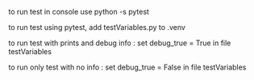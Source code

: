 to run test in console use python -s pytest

to run test using pytest, add testVariables.py to .venv

to run test with prints and debug info : set debug_true = True
in file testVariables

to run only test with no info : set debug_true = False
in file testVariables

